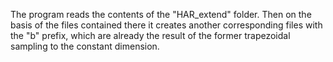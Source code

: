 The program reads the contents of the "HAR_extend" folder. Then on the basis of the files contained there it creates another corresponding files with the "b" prefix, which are already the result of the former trapezoidal sampling to the constant dimension.